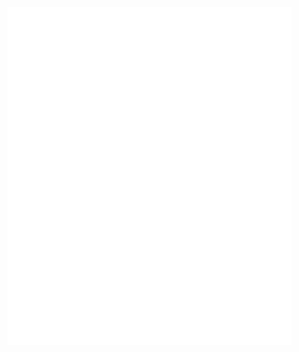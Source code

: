 
<div align="center">
    <img src="example.svg" width="600" height="600" alt="css-in-readme">
</div>
